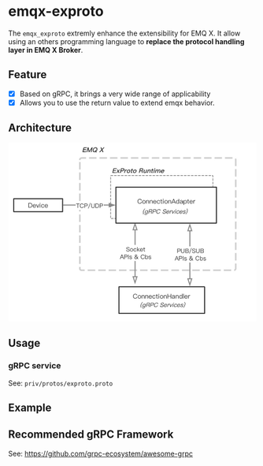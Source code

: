 # emqx-exproto

The `emqx_exproto` extremly enhance the extensibility for EMQ X. It allow using an others programming language to **replace the protocol handling layer in EMQ X Broker**.

## Feature

- [x] Based on gRPC, it brings a very wide range of applicability
- [x] Allows you to use the return value to extend emqx behavior.

## Architecture

![EMQ X ExProto Arch](./docs/images/exproto-arch.jpg)

## Usage

### gRPC service

See: `priv/protos/exproto.proto`

## Example

## Recommended gRPC Framework

See: https://github.com/grpc-ecosystem/awesome-grpc
